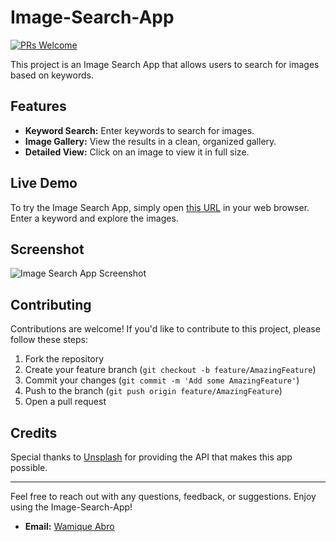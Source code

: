 # Image-Search-App

[![PRs Welcome](https://img.shields.io/badge/PRs-Welcome-brightgreen.svg)]()

This project is an Image Search App that allows users to search for images based on keywords.

## Features

- **Keyword Search:** Enter keywords to search for images.
- **Image Gallery:** View the results in a clean, organized gallery.
- **Detailed View:** Click on an image to view it in full size.

## Live Demo

To try the Image Search App, simply open [this URL](https://wamikabro.github.io/web-dev-projects.github.io/Projects/image-search-app/) in your web browser. Enter a keyword and explore the images.

## Screenshot

![Image Search App Screenshot](https://github.com/user-attachments/assets/8f16ea38-388a-4ff1-afb3-10bbcfc0e588)

## Contributing

Contributions are welcome! If you'd like to contribute to this project, please follow these steps:

1. Fork the repository
2. Create your feature branch (`git checkout -b feature/AmazingFeature`)
3. Commit your changes (`git commit -m 'Add some AmazingFeature'`)
4. Push to the branch (`git push origin feature/AmazingFeature`)
5. Open a pull request

## Credits

Special thanks to [Unsplash](https://unsplash.com/developers) for providing the API that makes this app possible.

---

Feel free to reach out with any questions, feedback, or suggestions. Enjoy using the Image-Search-App!

- **Email:** [Wamique Abro](mailto:wamikabro212@gmail.com)

